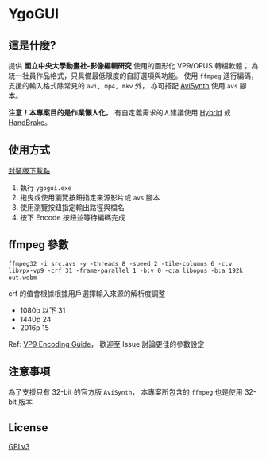 # YgoGUI

## 這是什麼?
提供 **國立中央大學動畫社-影像編輯研究** 使用的圖形化 VP9/OPUS 轉檔軟體；
為統一社員作品格式，只具備最低限度的自訂選項與功能。
使用 `ffmpeg` 進行編碼，
支援的輸入格式除常見的 `avi, mp4, mkv` 外，
亦可搭配 [AviSynth](http://avisynth.nl/index.php/Main_Page) 使用 `avs` 腳本。


**注意！本專案目的是作業懶人化**，
有自定義需求的人建議使用 [Hybrid](http://www.selur.de/)
或 [HandBrake](https://handbrake.fr/)。


## 使用方式
[封裝版下載點](https://drive.google.com/open?id=1g34wUXLjQGFxyC69HEvggJvMcGHh-08j)
1. 執行 `ygogui.exe`
2. 拖曳或使用瀏覽按鈕指定來源影片或 `avs` 腳本
3. 使用瀏覽按鈕指定輸出路徑與檔名
4. 按下 Encode 按鈕並等待編碼完成


## ffmpeg 參數
```
ffmpeg32 -i src.avs -y -threads 8 -speed 2 -tile-columns 6 -c:v libvpx-vp9 -crf 31 -frame-parallel 1 -b:v 0 -c:a libopus -b:a 192k out.webm
```
crf 的值會根據根據用戶選擇輸入來源的解析度調整
* 1080p 以下 31
* 1440p 24
* 2016p 15


Ref: [VP9 Encoding Guide](http://wiki.webmproject.org/ffmpeg/vp9-encoding-guide)，
歡迎至 Issue 討論更佳的參數設定


## 注意事項
為了支援只有 32-bit 的官方版 `AviSynth`，
本專案所包含的 `ffmpeg` 也是使用 32-bit 版本


## License
[GPLv3](LICENSE.md)


